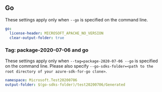 ## Go

These settings apply only when `--go` is specified on the command line.

```yaml $(go)
go:
  license-header: MICROSOFT_APACHE_NO_VERSION
  clear-output-folder: true
```

### Tag: package-2020-07-06 and go

These settings apply only when `--tag=package-2020-07-06 --go` is specified on the command line.
Please also specify `--go-sdks-folder=<path to the root directory of your azure-sdk-for-go clone>`.

```yaml $(tag) == 'package-2020-07-06' && $(go)
namespace: Microsoft.Test20200706
output-folder: $(go-sdks-folder)/test20200706/Generated
```
